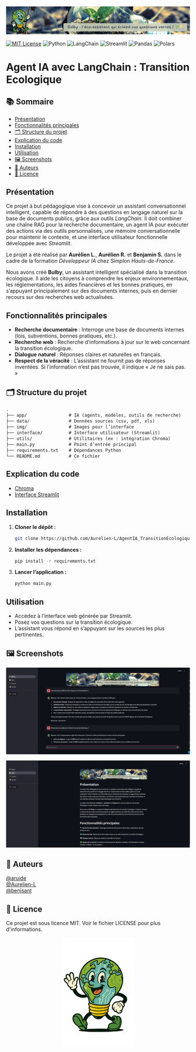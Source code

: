 ![banner](img/banner_bot.png)

[![MIT License](https://img.shields.io/badge/License-MIT-green.svg)](https://choosealicense.com/licenses/mit/)
![Python](https://img.shields.io/badge/Python-3.10-blue)
![LangChain](https://img.shields.io/badge/LangChain-0.3.25-orange)
![Streamlit](https://img.shields.io/badge/Streamlit-1.45.1-yellow)
![Pandas](https://img.shields.io/badge/Pandas-2.3.0-red)
![Polars](https://img.shields.io/badge/Polars-1.30-cyan)


# Agent IA avec LangChain : Transition Ecologique

## 📚 Sommaire

- [Présentation](#Présentation)
- [Fonctionnalités principales](#Fonctionnalités-principales)
- [🗂️ Structure du projet](#%EF%B8%8F-structure-du-projet)
- [Explication du code](#Explication-du-code)
- [Installation](#Installation)
- [Utilisation](#Utilisation)
- [🖼️ Screenshots](#%EF%B8%8F-screenshots)
- [👤 Auteurs](#-auteurs)
- [📄 Licence](#-licence)

## Présentation
Ce projet à but pédagogique vise à concevoir un assistant conversationnel intelligent, capable de répondre à des questions en langage naturel sur la base de documents publics, grâce aux outils *LangChain*. Il doit combiner une chaîne RAG pour la recherche documentaire, un agent IA pour exécuter des actions via des outils personnalisés, une mémoire conversationnelle pour maintenir le contexte, et une interface utilisateur fonctionnelle développée avec *Streamlit*.

Le projet a été réalisé par **Aurélien L.**, **Aurélien R.** et **Benjamin S.** dans le cadre de la formation *Développeur IA* chez *Simplon Hauts-de-France*.

Nous avons créé **Bulby**, un assistant intelligent spécialisé dans la transition écologique. Il aide les citoyens à comprendre les enjeux environnementaux, les réglementations, les aides financières et les bonnes pratiques, en s’appuyant principalement sur des documents internes, puis en dernier recours sur des recherches web actualisées.

## Fonctionnalités principales

- **Recherche documentaire** : Interroge une base de documents internes (lois, subventions, bonnes pratiques, etc.).
- **Recherche web** : Recherche d’informations à jour sur le web concernant la transition écologique.
- **Dialogue naturel** : Réponses claires et naturelles en français.
- **Respect de la véracité** : L’assistant ne fournit pas de réponses inventées. Si l’information n’est pas trouvée, il indique « Je ne sais pas. »

## 🗂️ Structure du projet

```
.
├── app/                # IA (agents, modèles, outils de recherche)
├── data/               # Données sources (csv, pdf, xls)
├── img/                # Images pour l’interface
├── interface/          # Interface utilisateur (Streamlit)
├── utils/              # Utilitaires (ex : intégration Chroma)
├── main.py             # Point d’entrée principal
├── requirements.txt    # Dépendances Python
└── README.md           # Ce fichier
```
## Explication du code
* [Chroma](document_README/chroma.md)
* [Interface Streamlit](document_README/streamlit.md)

## Installation

1. **Cloner le dépôt :**
   ```sh
   git clone https://github.com/Aurelien-L/AgentIA_TransitionEcologique.git
   ```

2. **Installer les dépendances :**
   ```sh
   pip install -r requirements.txt
   ```

3. **Lancer l’application :**
   ```sh
   python main.py
   ```

## Utilisation

- Accédez à l’interface web générée par Streamlit.
- Posez vos questions sur la transition écologique.
- L’assistant vous répond en s’appuyant sur les sources les plus pertinentes.


## 🖼️ Screenshots

![main_interface](img/screen_interface.PNG)
  
![presentation_interface](img/screen_presentation.PNG)


## 👤 Auteurs
[ @aruide ](https://github.com/aruide)\
[ @Aurelien-L ](https://github.com/Aurelien-L)\
[ @benjsant ](https://github.com/benjsant)

## 📄 Licence

Ce projet est sous licence MIT. Voir le fichier LICENSE pour plus d'informations.

<div style="text-align: center;">
    <img src="img/mascotte.png" alt="Description de l'image" width="200" alignment="center">
</div>